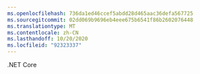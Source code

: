 ```yaml
---
ms.openlocfilehash: 736da1ed46ccef5abdd28d465aac36defa567725
ms.sourcegitcommit: 02dd069b9696eb4eee675b6541f86b2602076448
ms.translationtype: MT
ms.contentlocale: zh-CN
ms.lasthandoff: 10/20/2020
ms.locfileid: "92323337"
---
```

.NET Core